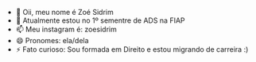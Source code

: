 - 👋 Oii, meu nome é Zoé Sidrim
- 🌱 Atualmente estou no 1º sementre de ADS na FIAP
- 📫 Meu instagram é: zoesidrim 
- 😄 Pronomes: ela/dela
- ⚡ Fato curioso: Sou formada em Direito e estou migrando de carreira :)

<!---
zoesidrim/zoesidrim is a ✨ special ✨ repository because its `README.md` (this file) appears on your GitHub profile.
You can click the Preview link to take a look at your changes.
--->
